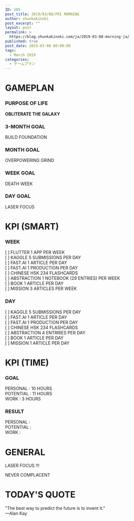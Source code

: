 ```yaml
---
ID: 185
post_title: 2019/03/08/FRI MORNING
author: shunkakinoki
post_excerpt: ""
layout: post
permalink: >
  https://blog.shunkakinoki.com/ja/2019-03-08-morning-ja/
published: true
post_date: 2019-03-08 00:00:00
tags:
  - March 2019
categories:
  - ゲームプラン
---
```

# GAMEPLAN

### PURPOSE OF LIFE

**OBLITERATE THE GALAXY**

### 3-MONTH GOAL

BUILD FOUNDATION

### MONTH GOAL

OVERPOWERING GRIND

### WEEK GOAL

DEATH WEEK

### DAY GOAL

LASER FOCUS

# KPI (SMART)

### WEEK

[ ] FLUTTER 1 APP PER WEEK  
[ ] KAGGLE 5 SUBMISSIONS PER DAY  
[ ] FAST.AI 1 ARTICLE PER DAY  
[ ] FAST.AI 1 PRODUCTION PER DAY  
[ ] CHINESE HSK 234 FLASHCARDS  
[ ] ABSTRACTION 1 NOTEBOOK (29 ENTRIES) PER WEEK  
[ ] BOOK 1 ARTICLE PER DAY  
[ ] MISSION 3 ARTICLES PER WEEK

### DAY

[ ] KAGGLE 5 SUBMISSIONS PER DAY  
[ ] FAST.AI 1 ARTICLE PER DAY  
[ ] FAST.AI 1 PRODUCTION PER DAY  
[ ] CHINESE HSK 234 FLASHCARDS  
[ ] ABSTRACTION 4 ENTRRIES PER DAY  
[ ] BOOK 1 ARTICLE PER DAY  
[ ] MISSION 1 ARTICLE PER DAY

# KPI (TIME)

### GOAL

PERSONAL : 10 HOURS  
POTENTIAL : 11 HOURS  
WORK : 3 HOURS

### RESULT

PERSONAL :  
POTENTIAL :  
WORK :

# GENERAL

LASER FOCUS !!!

NEVER COMPLACENT

# TODAY'S QUOTE

"The best way to predict the future is to invent it.”  
—Alan Kay